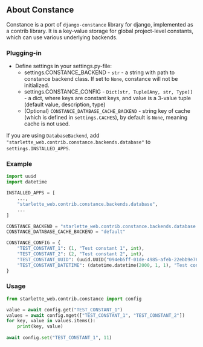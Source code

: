 ## About Constance

Constance is a port of `django-constance` library for django, implemented as a contrib library.
It is a key-value storage for global project-level constants, which can use various underlying backends.

### Plugging-in

- Define settings in your settings.py-file:
  - settings.CONSTANCE_BACKEND - `str` - a string with path to constance backend class. 
    If set to `None`, constance will not be initialized.
  - settings.CONSTANCE_CONFIG - `Dict[str, Tuple[Any, str, Type]]` - a dict, where keys are constant keys, 
    and value is a 3-value tuple (default value, description, type)
  - (Optional) `CONSTANCE_DATABASE_CACHE_BACKEND` - string key of cache (which is defined in `settings.CACHES`),
    by default is `None`, meaning cache is not used.

If you are using `DatabaseBackend`, add `"starlette_web.contrib.constance.backends.database"` 
to `settings.INSTALLED_APPS`.

### Example

```python
import uuid
import datetime

INSTALLED_APPS = [
    ...,
    "starlette_web.contrib.constance.backends.database",
    ...
]

CONSTANCE_BACKEND = "starlette_web.contrib.constance.backends.database.DatabaseBackend"
CONSTANCE_DATABASE_CACHE_BACKEND = "default"

CONSTANCE_CONFIG = {
    "TEST_CONSTANT_1": (1, "Test constant 1", int),
    "TEST_CONSTANT_2": (2, "Test constant 2", int),
    "TEST_CONSTANT_UUID": (uuid.UUID("094eb5ff-01de-4985-afeb-22ebb9e76abf"), "Test constant uuid", uuid.UUID),
    "TEST_CONSTANT_DATETIME": (datetime.datetime(2000, 1, 1), "Test constant datetime", datetime),
}
```

### Usage

```python
from starlette_web.contrib.constance import config

value = await config.get("TEST_CONSTANT_1")
values = await config.mget(["TEST_CONSTANT_1", "TEST_CONSTANT_2"])
for key, value in values.items():
    print(key, value)
    
await config.set("TEST_CONSTANT_1", 11)
```
